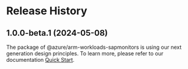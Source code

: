 # Release History
    
## 1.0.0-beta.1 (2024-05-08)

The package of @azure/arm-workloads-sapmonitors is using our next generation design principles. To learn more, please refer to our documentation [Quick Start](https://aka.ms/azsdk/js/mgmt/quickstart).
